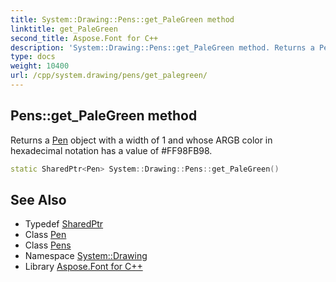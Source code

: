 ```yaml
---
title: System::Drawing::Pens::get_PaleGreen method
linktitle: get_PaleGreen
second_title: Aspose.Font for C++
description: 'System::Drawing::Pens::get_PaleGreen method. Returns a Pen object with a width of 1 and whose ARGB color in hexadecimal notation has a value of #FF98FB98 in C++.'
type: docs
weight: 10400
url: /cpp/system.drawing/pens/get_palegreen/
---
```

## Pens::get_PaleGreen method


Returns a [Pen](../../pen/) object with a width of 1 and whose ARGB color in hexadecimal notation has a value of #FF98FB98.

```cpp
static SharedPtr<Pen> System::Drawing::Pens::get_PaleGreen()
```

## See Also

* Typedef [SharedPtr](../../../system/sharedptr/)
* Class [Pen](../../pen/)
* Class [Pens](../)
* Namespace [System::Drawing](../../)
* Library [Aspose.Font for C++](../../../)
